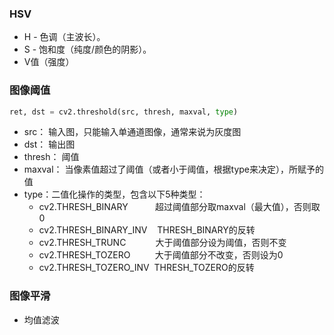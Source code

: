 ### HSV
- H - 色调（主波长）。 
- S - 饱和度（纯度/颜色的阴影）。 
- V值（强度）

### 图像阈值
```python
ret, dst = cv2.threshold(src, thresh, maxval, type)
```
- src： 输入图，只能输入单通道图像，通常来说为灰度图
- dst： 输出图
- thresh： 阈值
- maxval： 当像素值超过了阈值（或者小于阈值，根据type来决定），所赋予的值
- type：二值化操作的类型，包含以下5种类型： 
    - cv2.THRESH_BINARY           超过阈值部分取maxval（最大值），否则取0
    - cv2.THRESH_BINARY_INV    THRESH_BINARY的反转
    - cv2.THRESH_TRUNC            大于阈值部分设为阈值，否则不变
    - cv2.THRESH_TOZERO          大于阈值部分不改变，否则设为0
    - cv2.THRESH_TOZERO_INV  THRESH_TOZERO的反转
    
### 图像平滑
* 均值滤波

